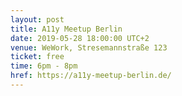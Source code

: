 ```yaml
---
layout: post
title: A11y Meetup Berlin
date: 2019-05-28 18:00:00 UTC+2
venue: WeWork, Stresemannstraße 123
ticket: free
time: 6pm - 8pm
href: https://a11y-meetup-berlin.de/
---
```

